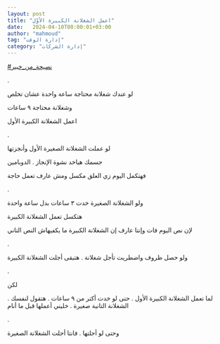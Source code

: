 ```yaml
---
layout: post
title: "اعمل الشغلانة الكبيرة الأوّل"
date:   2024-04-10T00:00:01+03:00
author: "mahmoud"
tag: "إدارة الوقت"
category: "إدارة الشركات"
---
```



[<u>\#نصيحة\_من\_خبير</u>](https://www.facebook.com/hashtag/%D9%86%D8%B5%D9%8A%D8%AD%D8%A9_%D9%85%D9%86_%D8%AE%D8%A8%D9%8A%D8%B1?__eep__=6&__cft__%5b0%5d=AZWtB9n_dSufuowrThzAcNw3zgGcqOF_Uqp1VabciB8Febc43qYz4zYvzRPAKO_3o98n0NTkKwlAbb9O46OHabw9no2hHFmQTvyVgYo5Blqg-p9yrWoiukl1MyWkUQj3B184MOVtYxx3MIQpovhdxmtlKxGEqYGO4hAuUPT5D0ftmA&__tn__=*NK-R)

.

لو عندك شغلانة محتاجة ساعة واحدة عشان تخلص

وشغلانة محتاجة ٩ ساعات

اعمل الشغلانة الكبيرة الأول

.

لو عملت الشغلانة الصغيرة الأول وأنجزتها

جسمك هياخد نشوة الإنجاز . الدوبامين

فهتكمل اليوم زي العلق مكسل ومش عارف تعمل حاجة

.

ولو الشغلانة الصغيرة خدت ٣ ساعات بدل ساعة واحدة

هتكسل تعمل الشغلانة الكبيرة

لإن نص اليوم فات وإنتا عارف إن الشغلانة الكبيرة ما
يكفيهاش النص التاني

.

ولو حصل ظروف واضطريت تأجل شغلانة . هتبقى أجلت الشغلانة
الكبيرة

.

لكن

لما تعمل الشغلانة الكبيرة الأول . حتى لو خدت أكتر من ٩
ساعات . هتقول لنفسك . الشغلانة التانية صغيرة . خليني أعملها قبل ما
أنام

.

وحتى لو أجلتها . فانتا أجلت الشغلانة الصغيرة
